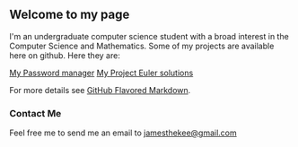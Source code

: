 ## Welcome to my page

I'm an undergraduate computer science student with a broad interest in the Computer Science and Mathematics. Some of my projects are available here on github. Here they are:


[My Password manager](https://github.com/jamesthekee/password-manager)
[My Project Euler solutions](https://github.com/jamesthekee/project-euler)

For more details see [GitHub Flavored Markdown](https://guides.github.com/features/mastering-markdown/).

### Contact Me

Feel free me to send me an email to jamesthekee@gmail.com
